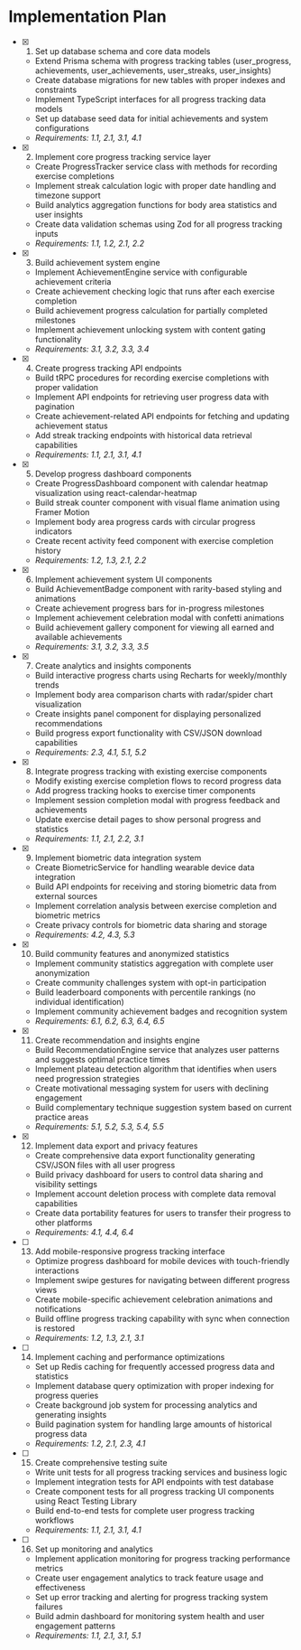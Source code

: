 # Implementation Plan

- [x] 1. Set up database schema and core data models
  - Extend Prisma schema with progress tracking tables (user_progress, achievements, user_achievements, user_streaks, user_insights)
  - Create database migrations for new tables with proper indexes and constraints
  - Implement TypeScript interfaces for all progress tracking data models
  - Set up database seed data for initial achievements and system configurations
  - _Requirements: 1.1, 2.1, 3.1, 4.1_

- [x] 2. Implement core progress tracking service layer
  - Create ProgressTracker service class with methods for recording exercise completions
  - Implement streak calculation logic with proper date handling and timezone support
  - Build analytics aggregation functions for body area statistics and user insights
  - Create data validation schemas using Zod for all progress tracking inputs
  - _Requirements: 1.1, 1.2, 2.1, 2.2_

- [x] 3. Build achievement system engine
  - Implement AchievementEngine service with configurable achievement criteria
  - Create achievement checking logic that runs after each exercise completion
  - Build achievement progress calculation for partially completed milestones
  - Implement achievement unlocking system with content gating functionality
  - _Requirements: 3.1, 3.2, 3.3, 3.4_

- [x] 4. Create progress tracking API endpoints
  - Build tRPC procedures for recording exercise completions with proper validation
  - Implement API endpoints for retrieving user progress data with pagination
  - Create achievement-related API endpoints for fetching and updating achievement status
  - Add streak tracking endpoints with historical data retrieval capabilities
  - _Requirements: 1.1, 2.1, 3.1, 4.1_

- [x] 5. Develop progress dashboard components
  - Create ProgressDashboard component with calendar heatmap visualization using react-calendar-heatmap
  - Build streak counter component with visual flame animation using Framer Motion
  - Implement body area progress cards with circular progress indicators
  - Create recent activity feed component with exercise completion history
  - _Requirements: 1.2, 1.3, 2.1, 2.2_

- [x] 6. Implement achievement system UI components
  - Build AchievementBadge component with rarity-based styling and animations
  - Create achievement progress bars for in-progress milestones
  - Implement achievement celebration modal with confetti animations
  - Build achievement gallery component for viewing all earned and available achievements
  - _Requirements: 3.1, 3.2, 3.3, 3.5_

- [x] 7. Create analytics and insights components
  - Build interactive progress charts using Recharts for weekly/monthly trends
  - Implement body area comparison charts with radar/spider chart visualization
  - Create insights panel component for displaying personalized recommendations
  - Build progress export functionality with CSV/JSON download capabilities
  - _Requirements: 2.3, 4.1, 5.1, 5.2_

- [x] 8. Integrate progress tracking with existing exercise components
  - Modify existing exercise completion flows to record progress data
  - Add progress tracking hooks to exercise timer components
  - Implement session completion modal with progress feedback and achievements
  - Update exercise detail pages to show personal progress and statistics
  - _Requirements: 1.1, 2.1, 2.2, 3.1_

- [x] 9. Implement biometric data integration system
  - Create BiometricService for handling wearable device data integration
  - Build API endpoints for receiving and storing biometric data from external sources
  - Implement correlation analysis between exercise completion and biometric metrics
  - Create privacy controls for biometric data sharing and storage
  - _Requirements: 4.2, 4.3, 5.3_

- [x] 10. Build community features and anonymized statistics
  - Implement community statistics aggregation with complete user anonymization
  - Create community challenges system with opt-in participation
  - Build leaderboard components with percentile rankings (no individual identification)
  - Implement community achievement badges and recognition system
  - _Requirements: 6.1, 6.2, 6.3, 6.4, 6.5_

- [x] 11. Create recommendation and insights engine
  - Build RecommendationEngine service that analyzes user patterns and suggests optimal practice times
  - Implement plateau detection algorithm that identifies when users need progression strategies
  - Create motivational messaging system for users with declining engagement
  - Build complementary technique suggestion system based on current practice areas
  - _Requirements: 5.1, 5.2, 5.3, 5.4, 5.5_

- [x] 12. Implement data export and privacy features
  - Create comprehensive data export functionality generating CSV/JSON files with all user progress
  - Build privacy dashboard for users to control data sharing and visibility settings
  - Implement account deletion process with complete data removal capabilities
  - Create data portability features for users to transfer their progress to other platforms
  - _Requirements: 4.1, 4.4, 6.4_

- [ ] 13. Add mobile-responsive progress tracking interface
  - Optimize progress dashboard for mobile devices with touch-friendly interactions
  - Implement swipe gestures for navigating between different progress views
  - Create mobile-specific achievement celebration animations and notifications
  - Build offline progress tracking capability with sync when connection is restored
  - _Requirements: 1.2, 1.3, 2.1, 3.1_

- [ ] 14. Implement caching and performance optimizations
  - Set up Redis caching for frequently accessed progress data and statistics
  - Implement database query optimization with proper indexing for progress queries
  - Create background job system for processing analytics and generating insights
  - Build pagination system for handling large amounts of historical progress data
  - _Requirements: 1.2, 2.1, 2.3, 4.1_

- [ ] 15. Create comprehensive testing suite
  - Write unit tests for all progress tracking services and business logic
  - Implement integration tests for API endpoints with test database
  - Create component tests for all progress tracking UI components using React Testing Library
  - Build end-to-end tests for complete user progress tracking workflows
  - _Requirements: 1.1, 2.1, 3.1, 4.1_

- [ ] 16. Set up monitoring and analytics
  - Implement application monitoring for progress tracking performance metrics
  - Create user engagement analytics to track feature usage and effectiveness
  - Set up error tracking and alerting for progress tracking system failures
  - Build admin dashboard for monitoring system health and user engagement patterns
  - _Requirements: 1.1, 2.1, 3.1, 5.1_